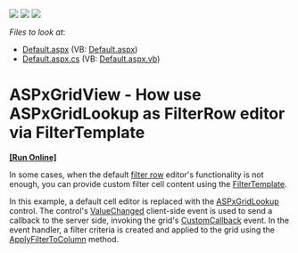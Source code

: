 <!-- default badges list -->
![](https://img.shields.io/endpoint?url=https://codecentral.devexpress.com/api/v1/VersionRange/128536219/22.1.3%2B)
[![](https://img.shields.io/badge/Open_in_DevExpress_Support_Center-FF7200?style=flat-square&logo=DevExpress&logoColor=white)](https://supportcenter.devexpress.com/ticket/details/E4521)
[![](https://img.shields.io/badge/📖_How_to_use_DevExpress_Examples-e9f6fc?style=flat-square)](https://docs.devexpress.com/GeneralInformation/403183)
<!-- default badges end -->
<!-- default file list -->
*Files to look at*:

* [Default.aspx](./CS/WebSite/Default.aspx) (VB: [Default.aspx](./VB/WebSite/Default.aspx))
* [Default.aspx.cs](./CS/WebSite/Default.aspx.cs) (VB: [Default.aspx.vb](./VB/WebSite/Default.aspx.vb))
<!-- default file list end -->
# ASPxGridView - How use ASPxGridLookup as FilterRow editor via FilterTemplate
<!-- run online -->
**[[Run Online]](https://codecentral.devexpress.com/e4521/)**
<!-- run online end -->


<p>In some cases, when the default <a href="http://help.devexpress.com/#AspNet/CustomDocument3753"><u>filter row</u></a> editor's functionality is not enough, you can provide custom filter cell content using the <a href="http://help.devexpress.com/#AspNet/DevExpressWebASPxGridViewGridViewColumn_FilterTemplatetopic"><u>FilterTemplate</u></a>. </p><p>In this example, a default cell editor is replaced with the <a href="http://documentation.devexpress.com/#AspNet/clsDevExpressWebASPxGridLookupASPxGridLookuptopic"><u>ASPxGridLookup</u></a> control. The control's <a href="http://documentation.devexpress.com/#AspNet/DevExpressWebASPxEditorsScriptsASPxClientEdit_ValueChangedtopic"><u>ValueChanged</u></a> client-side event is used to send a callback to the server side, invoking the grid's <a href="http://help.devexpress.com/#AspNet/DevExpressWebASPxGridViewASPxGridView_CustomCallbacktopic"><u>CustomCallback</u></a> event. In the event handler, a filter criteria is created and applied to the grid using the <a href="http://help.devexpress.com/#AspNet/DevExpressWebASPxGridViewASPxGridView_ApplyFilterToColumntopic"><u>ApplyFilterToColumn</u></a> method.</p>

<br/>


